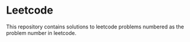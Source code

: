 # Leetcode
This repository contains solutions to leetcode problems numbered as the problem number in leetcode.

